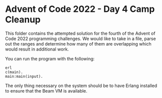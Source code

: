 # Advent of Code 2022 - Day 4 Camp Cleanup

This folder contains the attempted solution for the fourth of the Advent 
of Code 2022 programming challenges. We would like to take in a file, parse 
out the ranges and determine how many of them are overlapping which would 
result in additional work.

You can run the program with the following:

	erl
	c(main).
	main:main(input).

The only thing necessary on the system should be to have Erlang installed 
to ensure that the Beam VM is available.

